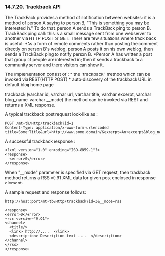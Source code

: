 <div id="xmlstoragesystem_08" class="section">

<div class="titlepage">

<div>

<div>

### 14.7.20. Trackback API

</div>

</div>

</div>

The TrackBack provides a method of notification between websites: it is
a method of person A saying to person B, "This is something you may be
interested in." To do that, person A sends a TrackBack ping to person B.
TrackBack ping call: this is a small message sent from one webserver to
another via HTTP POST or GET. There are few situations where track back
is useful: \*As a form of remote comments rather than posting the
comment directly on person B's weblog, person A posts it on his own
weblog, then sends a TrackBack ping to notify person B. \*Person A has
written a post that group of people are interested in; then it sends a
trackback to a community server and there visitors can show it.

The implementation consist of : \* the "trackback" method which can be
invoked via REST(HTTP POST) \* auto-discovery of the trackback URL in
default blog home page

trackback (varchar id, varchar url, varchar title, varchar excerpt,
varchar blog_name, varchar \_\_mode) the method can be invoked via REST
and returns a XML response.

A typical trackback post request look-like as :

``` programlisting
POST /mt-tb/Http/trackback?id=1
Content-Type: application/x-www-form-urlencoded
title=Some+Title&url=http://www.some.domain/&excerpt=An+excerpt&blog_name=foo
```

A successful trackback response :

``` programlisting
<?xml version="1.0" encoding="ISO-8859-1"?>
<response>
  <error>0</error>
</response>
```

When "\_\_mode" parameter is specified via GET request, then trackback
method returns a RSS v0.91 XML data for given post enclosed in response
element.

A sample request and response follows:

``` programlisting
http://host:port/mt-tb/Http/trackback?id=3&__mode=rss

<response>
<error>0</error>
<rss version="0.91">
<channel>
  <title/>
  <link> http://....  </link>
  <description> Description text ....  </description>
</channel>
</rss>
</response>
```

</div>
